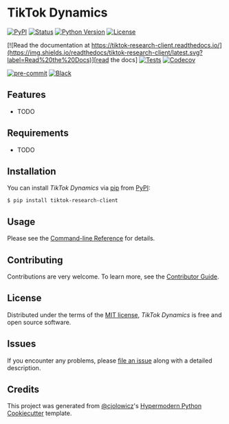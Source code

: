 # TikTok Dynamics

[![PyPI](https://img.shields.io/pypi/v/tiktok-research-client.svg)][pypi_]
[![Status](https://img.shields.io/pypi/status/tiktok-research-client.svg)][status]
[![Python Version](https://img.shields.io/pypi/pyversions/tiktok-research-client)][python version]
[![License](https://img.shields.io/pypi/l/tiktok-research-client)][license]

[![Read the documentation at https://tiktok-research-client.readthedocs.io/](https://img.shields.io/readthedocs/tiktok-research-client/latest.svg?label=Read%20the%20Docs)][read the docs]
[![Tests](https://github.com/AGMoller/tiktok-research-client/workflows/Tests/badge.svg)][tests]
[![Codecov](https://codecov.io/gh/AGMoller/tiktok-research-client/branch/main/graph/badge.svg)][codecov]

[![pre-commit](https://img.shields.io/badge/pre--commit-enabled-brightgreen?logo=pre-commit&logoColor=white)][pre-commit]
[![Black](https://img.shields.io/badge/code%20style-black-000000.svg)][black]

[pypi_]: https://pypi.org/project/tiktok-research-client/
[status]: https://pypi.org/project/tiktok-research-client/
[python version]: https://pypi.org/project/tiktok-research-client
[read the docs]: https://tiktok-research-client.readthedocs.io/
[tests]: https://github.com/AGMoller/tiktok-research-client/actions?workflow=Tests
[codecov]: https://app.codecov.io/gh/AGMoller/tiktok-research-client
[pre-commit]: https://github.com/pre-commit/pre-commit
[black]: https://github.com/psf/black

## Features

- TODO

## Requirements

- TODO

## Installation

You can install _TikTok Dynamics_ via [pip] from [PyPI]:

```console
$ pip install tiktok-research-client
```

## Usage

Please see the [Command-line Reference] for details.

## Contributing

Contributions are very welcome.
To learn more, see the [Contributor Guide].

## License

Distributed under the terms of the [MIT license][license],
_TikTok Dynamics_ is free and open source software.

## Issues

If you encounter any problems,
please [file an issue] along with a detailed description.

## Credits

This project was generated from [@cjolowicz]'s [Hypermodern Python Cookiecutter] template.

[@cjolowicz]: https://github.com/cjolowicz
[pypi]: https://pypi.org/
[hypermodern python cookiecutter]: https://github.com/cjolowicz/cookiecutter-hypermodern-python
[file an issue]: https://github.com/AGMoller/tiktok-research-client/issues
[pip]: https://pip.pypa.io/

<!-- github-only -->

[license]: https://github.com/AGMoller/tiktok-research-client/blob/main/LICENSE
[contributor guide]: https://github.com/AGMoller/tiktok-research-client/blob/main/CONTRIBUTING.md
[command-line reference]: https://tiktok-research-client.readthedocs.io/en/latest/usage.html
